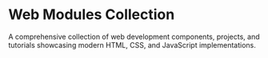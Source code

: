 # Web Modules Collection

A comprehensive collection of web development components, projects, and tutorials showcasing modern HTML, CSS, and JavaScript implementations.
